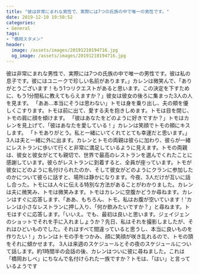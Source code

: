 ```yaml
---
title: "彼は非常にまれな男性で、実際には7つの氏族の中で唯一の男性です。"
date: 2019-12-10 19:50:52
categories:
- General
tags:
- "橋岡スタメン"
header:
  image: /assets/images/20191210194716.jpg
  og_image: /assets/images/20191210194716.jpg
---
```


彼は非常にまれな男性で、実際には7つの氏族の中で唯一の男性です。彼は私の息子です。彼にはユニークで珍しい名前があります。」カレンは微笑んで、「ありがとうございます！もう1つリクエストがあると思います。この決定を下すために、もう1分間私に教えてもらえますか？」彼女は彼女の後ろに集まった3人の人を見ます。 「ああ…本当にそうは思わない」トモは身を乗り出し、夫の頬を優しくこすります。トモは前に出て、愛する夫を抱きしめます。トモは目を閉じ、トモの肩に顔を傾けます。 「彼はあなたをどのように好きですか？」トモはカレンを見上げて、「彼はあなたを愛している！」カレンは笑顔でトモの頬にキスします。 「トモありがとう。私と一緒にいてくれてとても幸運だと思います。」 3人は夫と一緒に外に出ます。カレンとトモの両親は彼らに加わり、彼らが一緒にレストランに歩いて行くと非常に満足しているように見えます。トモの両親は、彼女と彼女がとても親切で、世界で最高のレストランを選んでくれたことに感謝しています。彼らがレストランに到着すると、全員が座っています。トモが彼女にどのように名付けられたのか、そして彼女がどのようにクランに参加したのかについて彼らに話すと、場所は静かになります。今夜、3人だけが互いに話し合った。トモには人々に伝える特別な方法があることがわかりました。カレンは夫に微笑み、トモは微笑みます。トモはカレンに空腹かどうか尋ねます。カレンはすぐに応答します、「ああ、もちろん、トモ。私はお腹が空いています！&#39;カレンは小さなレストランに押し入り、「何か飲みたいですか？」と尋ねます。トモはすぐに応答します。「いいえ。でも、最初は良いと思います。ジェイジェンのショットでそれを手に入れましょうか？先日、私はそれを撮影しましたが、それはひどいものでした。それはすべて間違っていると思うし、本当に良いものを作りたい！」カレンはトモの手をつかみ、顔に笑顔が咲き乱れるので、トモの頭をそれに傾かせます。 3人は来週のスケジュールとその夜のスケジュールについて話します。約1時間半の会話の後、カレンはついに彼に尋ねました。これは「橋岡おしべ」にちなんで名付けられた一族ですか？トモは、「はい」と言っているようです
